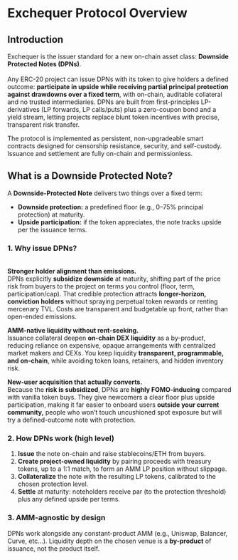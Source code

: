 # Exchequer Protocol Overview

## Introduction

Exchequer is the issuer standard for a new on-chain asset class: **Downside Protected Notes (DPNs)**.\
\
Any ERC-20 project can issue DPNs with its token to give holders a defined outcome: **participate in upside while receiving partial principal protection against drawdowns over a fixed term**, with on-chain, auditable collateral and no trusted intermediaries. DPNs are built from first-principles LP-derivatives (LP forwards, LP calls/puts) plus a zero-coupon bond and a yield stream, letting projects replace blunt token incentives with precise, transparent risk transfer.



The protocol is implemented as persistent, non-upgradeable smart contracts designed for censorship resistance, security, and self-custody. Issuance and settlement are fully on-chain and permissionless.

## What is a Downside Protected Note?

A **Downside-Protected Note** delivers two things over a fixed term:

* **Downside protection:** a predefined floor (e.g., 0–75% principal protection) at maturity.
* **Upside participation:** if the token appreciates, the note tracks upside per the issuance terms.

### **1.** Why issue DPNs?

\
**Stronger holder alignment than emissions.**\
DPNs explicitly **subsidize downside** at maturity, shifting part of the price risk from buyers to the project on terms you control (floor, term, participation/cap). That credible protection attracts **longer-horizon, conviction holders** without spraying perpetual token rewards or renting mercenary TVL. Costs are transparent and budgetable up front, rather than open-ended emissions.

**AMM-native liquidity without rent-seeking.**\
Issuance collateral deepen **on-chain DEX liquidity** as a by-product, reducing reliance on expensive, opaque arrangements with centralized market makers and CEXs. You keep liquidity **transparent, programmable, and on-chain**, while avoiding token loans, retainers, and hidden inventory risk.

**New-user acquisition that actually converts.**\
Because the **risk is subsidized**, DPNs are **highly FOMO-inducing** compared with vanilla token buys. They give newcomers a clear floor plus upside participation, making it far easier to onboard users **outside your current community,** people who won’t touch uncushioned spot exposure but will try a defined-outcome note with protection.

### **2.** How DPNs work (high level)

1. **Issue** the note on-chain and raise stablecoins/ETH from buyers.
2. **Create project-owned liquidity** by pairing proceeds with treasury tokens, up to a 1:1 match, to form an AMM LP position without slippage.
3. **Collateralize** the note with the resulting LP tokens, calibrated to the chosen protection level.
4. **Settle** at maturity: noteholders receive par (to the protection threshold) plus any defined upside per terms.

### 3. AMM-agnostic by design

DPNs work alongside any constant-product AMM (e.g., Uniswap, Balancer, Curve, etc...).  Liquidity depth on the chosen venue is a **by-product** of issuance, not the product itself.
